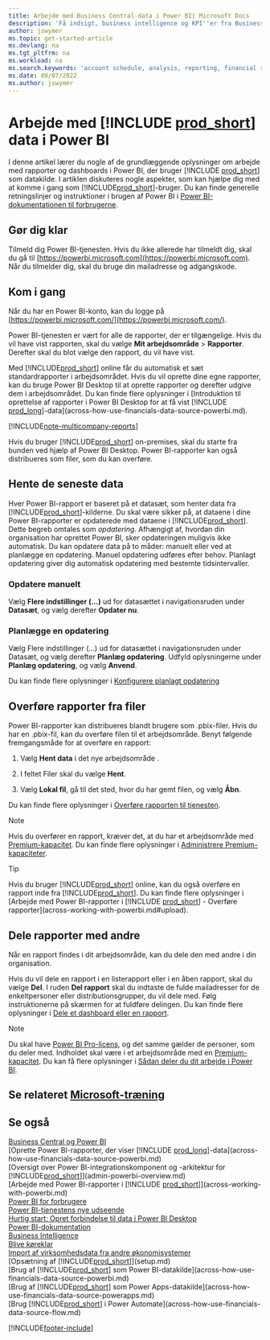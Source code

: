 ```yaml
---
title: Arbejde med Business Central-data i Power BI| Microsoft Docs
description: 'Få indsigt, business intelligence og KPI''er fra Business Central-data ved hjælp af Power BI.'
author: jswymer
ms.topic: get-started-article
ms.devlang: na
ms.tgt_pltfrm: na
ms.workload: na
ms.search.keywords: 'account schedule, analysis, reporting, financial report, business intelligence, KPI'
ms.date: 09/07/2022
ms.author: jswymer
---
```

# <a name="work-with--data-in-power-bi"></a><a name="work-with--data-in-power-bi"></a>Arbejde med [!INCLUDE [prod_short](includes/prod_short.md)] data i Power BI

I denne artikel lærer du nogle af de grundlæggende oplysninger om arbejde med rapporter og dashboards i Power BI, der bruger [!INCLUDE [prod_short](includes/prod_short.md)] som datakilde. I artiklen diskuteres nogle aspekter, som kan hjælpe dig med at komme i gang som [!INCLUDE[prod_short](includes/prod_short.md)]-bruger. Du kan finde generelle retningslinjer og instruktioner i brugen af Power BI i [Power BI-dokumentationen til forbrugerne](/power-bi/consumer).

## <a name="get-ready"></a><a name="get-ready"></a>Gør dig klar

Tilmeld dig Power BI-tjenesten. Hvis du ikke allerede har tilmeldt dig, skal du gå til [https://powerbi.microsoft.com](https://powerbi.microsoft.com). Når du tilmelder dig, skal du bruge din mailadresse og adgangskode.

## <a name="get-started"></a><a name="get-started"></a>Kom i gang

Når du har en Power BI-konto, kan du logge på [https://powerbi.microsoft.com/](https://powerbi.microsoft.com/).

Power BI-tjenesten er vært for alle de rapporter, der er tilgængelige. Hvis du vil have vist rapporten, skal du vælge **Mit arbejdsområde** > **Rapporter**. Derefter skal du blot vælge den rapport, du vil have vist.

Med [!INCLUDE[prod_short](includes/prod_short.md)] online får du automatisk et sæt standardrapporter i arbejdsområdet. Hvis du vil oprette dine egne rapporter, kan du bruge Power BI Desktop til at oprette rapporter og derefter udgive dem i arbejdsområdet. Du kan finde flere oplysninger i [Introduktion til oprettelse af rapporter i Power BI Desktop for at få vist [!INCLUDE [prod_long](includes/prod_long.md)]-data](across-how-use-financials-data-source-powerbi.md).

[!INCLUDE[note-multicompany-reports](includes/note-multicompany-reports.md)]

Hvis du bruger [!INCLUDE[prod_short](includes/prod_short.md)] on-premises, skal du starte fra bunden ved hjælp af Power BI Desktop. Power BI-rapporter kan også distribueres som filer, som du kan overføre.

## <a name="get-the-latest-data"></a><a name="get-the-latest-data"></a>Hente de seneste data

Hver Power BI-rapport er baseret på et datasæt, som henter data fra [!INCLUDE[prod_short](includes/prod_short.md)]-kilderne. Du skal være sikker på, at dataene i dine Power BI-rapporter er opdaterede med dataene i [!INCLUDE[prod_short](includes/prod_short.md)]. Dette begreb omtales som *opdatering*.  Afhængigt af, hvordan din organisation har oprettet Power BI, sker opdateringen muligvis ikke automatisk. Du kan opdatere data på to måder: manuelt eller ved at planlægge en opdatering. Manuel opdatering udføres efter behov. Planlagt opdatering giver dig automatisk opdatering med bestemte tidsintervaller.

### <a name="refresh-manually"></a><a name="refresh-manually"></a>Opdatere manuelt

Vælg **Flere indstillinger (...)** ud for datasættet i navigationsruden under **Datasæt**, og vælg derefter **Opdater nu**.

### <a name="schedule-a-refresh"></a><a name="schedule-a-refresh"></a>Planlægge en opdatering

Vælg Flere indstillinger (...) ud for datasættet i navigationsruden under Datasæt, og vælg derefter **Planlæg opdatering**. Udfyld oplysningerne under **Planlæg opdatering**, og vælg **Anvend**.

Du kan finde flere oplysninger i [Konfigurere planlagt opdatering](/power-bi/connect-data/refresh-scheduled-refresh)

## <a name="upload-reports-from-files"></a><a name="upload-reports-from-files"></a><a name="upload"></a>Overføre rapporter fra filer

Power BI-rapporter kan distribueres blandt brugere som .pbix-filer. Hvis du har en .pbix-fil, kan du overføre filen til et arbejdsområde. Benyt følgende fremgangsmåde for at overføre en rapport:

1. Vælg **Hent data** i det nye arbejdsområde .

2. I feltet Filer skal du vælge **Hent**.

3. Vælg **Lokal fil**, gå til det sted, hvor du har gemt filen, og vælg **Åbn**.

Du kan finde flere oplysninger i [Overføre rapporten til tjenesten](/power-bi/paginated-reports/paginated-reports-quickstart-aw#upload-the-report-to-the-service).

> [!NOTE]
> Hvis du overfører en rapport, kræver det, at du har et arbejdsområde med [Premium-kapacitet](/power-bi/service-premium-what-is). Du kan finde flere oplysninger i [Administrere Premium-kapaciteter](/power-bi/admin/service-premium-capacity-manage). 

> [!TIP]
> Hvis du bruger [!INCLUDE[prod_short](includes/prod_short.md)] online, kan du også overføre en rapport inde fra [!INCLUDE[prod_short](includes/prod_short.md)]. Du kan finde flere oplysninger i [Arbejde med Power BI-rapporter i [!INCLUDE [prod_short](includes/prod_short.md)] - Overføre rapporter](across-working-with-powerbi.md#upload).

## <a name="share-reports-with-others"></a><a name="share-reports-with-others"></a><a name="share"></a>Dele rapporter med andre

Når en rapport findes i dit arbejdsområde, kan du dele den med andre i din organisation.

Hvis du vil dele en rapport i en listerapport eller i en åben rapport, skal du vælge **Del**. I ruden **Del rapport** skal du indtaste de fulde mailadresser for de enkeltpersoner eller distributionsgrupper, du vil dele med. Følg instruktionerne på skærmen for at fuldføre delingen. Du kan finde flere oplysninger i [Dele et dashboard eller en rapport](/power-bi/collaborate-share/service-share-dashboards#share-a-dashboard-or-report).

> [!NOTE]
> Du skal have [Power BI Pro-licens](/power-bi/service-features-license-type), og det samme gælder de personer, som du deler med. Indholdet skal være i et arbejdsområde med en [Premium-kapacitet](/power-bi/service-premium-what-is). Du kan få flere oplysninger i [Sådan deler du dit arbejde i Power BI](/power-bi/service-how-to-collaborate-distribute-dashboards-reports).

## <a name="see-related-microsoft-training"></a><a name="see-related-microsoft-training"></a>Se relateret [Microsoft-træning](/training/modules/configure-powerbi-excel-dynamics-365-business-central/index)

## <a name="see-also"></a><a name="see-also"></a>Se også

[Business Central og Power BI](admin-powerbi.md)  
[Oprette Power BI-rapporter, der viser [!INCLUDE [prod_long](includes/prod_long.md)]-data](across-how-use-financials-data-source-powerbi.md)  
[Oversigt over Power BI-integrationskomponent og -arkitektur for [!INCLUDE[prod_short](includes/prod_short.md)]](admin-powerbi-overview.md)  
[Arbejde med Power BI-rapporter i [!INCLUDE [prod_short](includes/prod_short.md)]](across-working-with-powerbi.md)  
[Power BI for forbrugere](/power-bi/consumer/end-user-consumer)  
[Power BI-tjenestens nye udseende](/power-bi/service-new-look)  
[Hurtig start: Opret forbindelse til data i Power BI Desktop](/power-bi/desktop-quickstart-connect-to-data)  
[Power BI-dokumentation](/power-bi/)  
[Business Intelligence](bi.md)  
[Blive køreklar](ui-get-ready-business.md)  
[Import af virksomhedsdata fra andre økonomisystemer](across-import-data-configuration-packages.md)  
[Opsætning af [!INCLUDE[prod_short](includes/prod_short.md)]](setup.md)  
[Brug af [!INCLUDE[prod_short](includes/prod_short.md)] som Power BI-datakilde](across-how-use-financials-data-source-powerbi.md)  
[Brug af [!INCLUDE[prod_short](includes/prod_short.md)] som Power Apps-datakilde](across-how-use-financials-data-source-powerapps.md)  
[Brug [!INCLUDE[prod_short](includes/prod_short.md)] i Power Automate](across-how-use-financials-data-source-flow.md)  




[!INCLUDE[footer-include](includes/footer-banner.md)]
